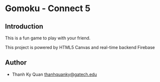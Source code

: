 # Gomoku - Connect 5

## Introduction
This is a fun game to play with your friend. 

This project is powered by HTML5 Canvas and real-time backend Firebase

## Author

   * Thanh Ky Quan <thanhquanky@gatech.edu>